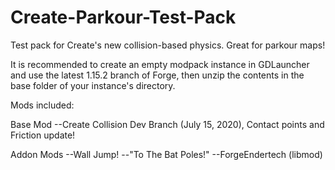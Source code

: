 # Create-Parkour-Test-Pack
Test pack for Create's new collision-based physics. Great for parkour maps!

It is recommended to create an empty modpack instance in GDLauncher and use the latest 1.15.2 branch of Forge, then unzip the contents in the base folder of your instance's directory.

Mods included:

Base Mod
	--Create Collision Dev Branch (July 15, 2020), Contact points and Friction update!
    
Addon Mods
	--Wall Jump!
	--"To The Bat Poles!"
	--ForgeEndertech (libmod)
